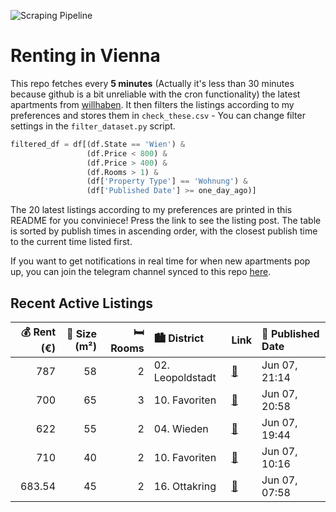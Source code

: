 ![Scraping Pipeline](https://github.com/AthomsG/renting-in-vienna/actions/workflows/run_pipeline.yml/badge.svg)


# Renting in Vienna

This repo fetches every **5 minutes** (Actually it's less than 30 minutes because github is a bit unreliable with the cron functionality) the latest apartments from [willhaben](https://www.willhaben.at/).
It then filters the listings according to my preferences and stores them in `check_these.csv` - You can change filter settings in the `filter_dataset.py` script.

```python
filtered_df = df[(df.State == 'Wien') & 
                 (df.Price < 800) &
                 (df.Price > 400) &
                 (df.Rooms > 1) &
                 (df['Property Type'] == 'Wohnung') &
                 (df['Published Date'] >= one_day_ago)]
```

The 20 latest listings according to my preferences are printed in this README for you conviniece! Press the link to see the listing post.
The table is sorted by publish times in ascending order, with the closest publish time to the current time listed first.

If you want to get notifications in real time for when new apartments pop up, you can join the telegram channel synced to this repo [here](https://t.me/+1HPAYOf5BSsyNTlk).

## Recent Active Listings

|   💰 Rent (€) |   📏 Size (m²) |   🛏️ Rooms | 🏙️ District      | Link                                                                                                                                                                                                                                                                   | 📅 Published Date   |
|-------------:|--------------:|-----------:|:-----------------|:-----------------------------------------------------------------------------------------------------------------------------------------------------------------------------------------------------------------------------------------------------------------------|:-------------------|
|       787    |            58 |          2 | 02. Leopoldstadt | [🔗](https://www.willhaben.at/iad/immobilien/d/mietwohnungen/wien/wien-1020-leopoldstadt/1020-wien-stuwerstrasse:-extrem-sonnige-und-extrem-ruhige-2-zimmer-altbauwohnung-im-2.-stock-mit-zauberhaftem-hofgartenblick-ca.-59-m2%3B-langfristig-zu-vermieten-825825973/) | Jun 07, 21:14      |
|       700    |            65 |          3 | 10. Favoriten    | [🔗](https://www.willhaben.at/iad/immobilien/d/mietwohnungen/wien/wien-1100-favoriten/wohnung-zu-vermieten-%28nach-15-uhr-anrufen-oder-nachricht-schreiben%29-1072737219/)                                                                                              | Jun 07, 20:58      |
|       622    |            55 |          2 | 04. Wieden       | [🔗](https://www.willhaben.at/iad/immobilien/d/mietwohnungen/wien/wien-1040-wieden/schelleingasse---alois-drasche-park-%7C-gem%C3%BCtliche-55m%C2%B2-altbauwohnung-%7C-2-zimmer-%7C-einbauk%C3%BCche-%7C-gesamtmiete-%E2%82%AC-622-----2035436995/)                     | Jun 07, 19:44      |
|       710    |            40 |          2 | 10. Favoriten    | [🔗](https://www.willhaben.at/iad/immobilien/d/mietwohnungen/wien/wien-1100-favoriten/frisch-sanierter-2-zi-altbau-wohnung-n%C3%A4he-u1-reumanplatz-mit-direkte-anbindung-in-der-innen-stadt-1905603824/)                                                               | Jun 07, 10:16      |
|       683.54 |            45 |          2 | 16. Ottakring    | [🔗](https://www.willhaben.at/iad/immobilien/d/mietwohnungen/wien/wien-1160-ottakring/2-zimmer-wohnung-befristet-1450209522/)                                                                                                                                           | Jun 07, 07:58      |

